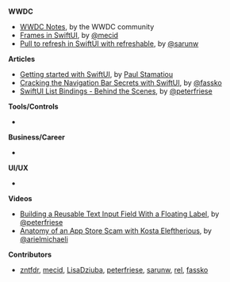 **WWDC**

* [WWDC Notes](https://wwdcnotes.com/), by the WWDC community
* [Frames in SwiftUI](https://swiftwithmajid.com/2021/06/02/frames-in-swiftui/), by [@mecid](https://twitter.com/mecid)
* [Pull to refresh in SwiftUI with refreshable](https://sarunw.com/posts/pull-to-refresh-in-swiftui/), by [@sarunw](https://twitter.com/sarunw)

**Articles**

* [Getting started with SwiftUI](https://paulstamatiou.com/getting-started-with-swiftui/), by [Paul Stamatiou](https://twitter.com/Stammy)
* [Cracking the Navigation Bar Secrets with SwiftUI](https://kristaps.me/blog/swiftui-navigationview/), by [@fassko](https://twitter.com/fassko)
* [SwiftUI List Bindings - Behind the Scenes](https://peterfriese.dev/swiftui-list-item-bindings-behind-the-scenes/), by [@peterfriese](https://twitter.com/peterfriese)

**Tools/Controls**

* 

**Business/Career**

* 

**UI/UX**

* 

**Videos**

* [Building a Reusable Text Input Field With a Floating Label](https://youtu.be/Sg0rfYL3utI), by [@peterfriese](https://twitter.com/peterfriese)
* [Anatomy of an App Store Scam with Kosta Eleftherious](https://appfigures.com/resources/chats/kosta-eleftheriou-anatomy-app-store-scam), by [@arielmichaeli](https://twitter.com/arielmichaeli)

**Contributors**

* [zntfdr](https://github.com/zntfdr), [mecid](https://github.com/mecid), [LisaDziuba](https://github.com/LisaDziuba), [peterfriese](https://twitter.com/peterfriese), [sarunw](https://github.com/sarunw), [rel](https://github.com/rel), [fassko](https://github.com/fassko)
